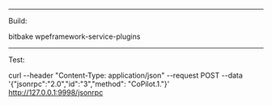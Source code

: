 -----------------
Build:

bitbake wpeframework-service-plugins

-----------------
Test:

curl --header "Content-Type: application/json" --request POST --data '{"jsonrpc":"2.0","id":"3","method": "CoPilot.1."}' http://127.0.0.1:9998/jsonrpc
